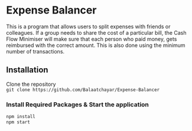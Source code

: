 # Expense Balancer

This is a program that allows users to split expenses with friends or colleagues. If a group needs to share the cost of a particular bill, the Cash Flow Minimiser will make sure that each person who paid money, gets reimbursed with the correct amount. This is also done using the minimum number of transactions. 


## Installation

Clone the repository <br/>
`git clone https://github.com/Balaatchayar/Expense-Balancer` <br/>


### Install Required Packages & Start the application

```bash
npm install
npm start